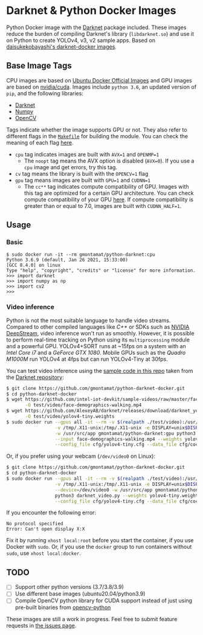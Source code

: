 # Darknet & Python Docker Images

Python Docker image with the [Darknet](https://github.com/AlexeyAB/darknet) package included. These images reduce the
burden of compiling Darknet's library (`libdarknet.so`) and use it on Python to create YOLOv4, v3, v2 sample apps. Based
on [daisukekobayashi's darknet-docker images](https://github.com/daisukekobayashi/darknet-docker).

## Base Image Tags

CPU images are based on [Ubuntu Docker Official Images](https://hub.docker.com/_/ubuntu) and GPU images are based on
[nvidia/cuda](https://hub.docker.com/r/nvidia/cuda/). Images include `python 3.6`, an updated version of `pip`, and the
following libraries:

* [Darknet](https://github.com/AlexeyAB/darknet)
* [Numpy](https://pypi.org/project/numpy/)
* [OpenCV](https://pypi.org/project/opencv-python/)

Tags indicate whether the image supports GPU or not. They also refer to different flags in
the [`Makefile`](https://github.com/AlexeyAB/darknet/blob/master/Makefile) for building the module. You can check the
meaning of each
flag [here](https://github.com/AlexeyAB/darknet#how-to-compile-on-linux-using-make "How to compile on Linux").

* ``cpu`` tag indicates images are built with `AVX=1` and `OPENMP=1`
    - The ``noopt`` tag means the AVX option is disabled (``AVX=0``). If you use a ``cpu`` image and get errors, try
      this tag.
* ``cv`` tag means the library is built with the `OPENCV=1` flag
* ``gpu`` tag means images are built with ``GPU=1`` and ``CUDNN=1``
    - The ``cc**`` tag indicates compute compatibility of GPU. Images with this tag are optimized for a certain GPU
      architecture. You can check compute compatibility of your
      GPU [here](https://developer.nvidia.com/cuda-gpus "CUDA GPUs"). If compute compatibility is greater than or equal
      to 7.0, images are built with ``CUDNN_HALF=1``.

## Usage

### Basic

```
$ sudo docker run -it --rm gmontamat/python-darknet:cpu
Python 3.6.9 (default, Jan 26 2021, 15:33:00)
[GCC 8.4.0] on linux
Type "help", "copyright", "credits" or "license" for more information.
>>> import darknet
>>> import numpy as np
>>> import cv2
>>> 
```

### Video inference

Python is not the most suitable language to handle video streams. Compared to other compiled languages like *C++* or
SDKs such as [NVIDIA DeepStream](https://developer.nvidia.com/deepstream-sdk), video inference won't run as smoothly.
However, it is possible to perform real-time tracking on Python using its `multiprocessing` module and a powerful GPU.
YOLOv4+SORT runs at ~15fps on a system with an *Intel Core i7* and a *GeForce GTX 1080*. Mobile GPUs such as the
*Quadro M1000M* run YOLOv4 at 4fps but can run YOLOv4-Tiny at 30fps.

You can test video inference using the [sample code in this repo](./test/video) taken from
the [Darknet repository](https://github.com/AlexeyAB/darknet/blob/master/darknet_video.py):

```bash
$ git clone https://github.com/gmontamat/python-darknet-docker.git
$ cd python-darknet-docker
$ wget https://github.com/intel-iot-devkit/sample-videos/raw/master/face-demographics-walking.mp4 \
       -O test/video/face-demographics-walking.mp4
$ wget https://github.com/AlexeyAB/darknet/releases/download/darknet_yolo_v4_pre/yolov4-tiny.weights \
       -O test/video/yolov4-tiny.weights
$ sudo docker run --gpus all -it --rm -v $(realpath ./test/video):/usr/src/app \
                  -v /tmp/.X11-unix:/tmp/.X11-unix -e DISPLAY=unix$DISPLAY \
                  -w /usr/src/app gmontamat/python-darknet:gpu python3 darknet_video.py \
                  --input face-demographics-walking.mp4 --weights yolov4-tiny.weights \
                  --config_file cfg/yolov4-tiny.cfg --data_file cfg/coco.data
```

Or, if you prefer using your webcam (`/dev/video0` on Linux):

```bash
$ git clone https://github.com/gmontamat/python-darknet-docker.git
$ cd python-darknet-docker
$ sudo docker run --gpus all -it --rm -v $(realpath ./test/video):/usr/src/app \
                  -v /tmp/.X11-unix:/tmp/.X11-unix -e DISPLAY=unix$DISPLAY \
                  --device=/dev/video0 -w /usr/src/app gmontamat/python-darknet:gpu \
                  python3 darknet_video.py --weights yolov4-tiny.weights \
                  --config_file cfg/yolov4-tiny.cfg --data_file cfg/coco.data
```

If you encounter the following error:

```
No protocol specified
Error: Can't open display X:X
```

Fix it by running `xhost local:root` before you start the container, if you use Docker with `sudo`. Or, if you use
the `docker` group to run containers without `sudo`, use `xhost local:docker`.

## TODO

- [ ] Support other python versions (3.7/3.8/3.9)
- [ ] Use different base images (ubuntu20.04/python3.9)
- [ ] Compile OpenCV python library for CUDA support instead of just using pre-built binaries
  from [opencv-python](https://pypi.org/project/opencv-python/)

These images are still a work in progress. Feel free to submit feature requests
in [the issues page](https://github.com/gmontamat/python-darknet-docker/issues).

